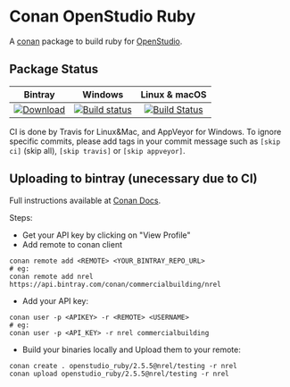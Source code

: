 # Conan OpenStudio Ruby

A [conan](https://conan.io/) package to build ruby for [OpenStudio](https://github.com/NREL/OpenStudio).

## Package Status

| Bintray | Windows | Linux & macOS |
|:--------:|:---------:|:-----------------:|
|[![Download](https://api.bintray.com/packages/commercialbuilding/nrel/openstudio_ruby%3Anrel/images/download.svg)](https://bintray.com/commercialbuilding/nrel/openstudio_ruby%3Anrel/_latestVersion)|[![Build status](https://ci.appveyor.com/api/projects/status/github/jmarrec/conan-openstudio-ruby?svg=true)](https://ci.appveyor.com/project/jmarrec/conan-openstudio-ruby)|[![Build Status](https://travis-ci.org/jmarrec/conan-openstudio-ruby.svg?branch=master)](https://travis-ci.org/jmarrec/conan-openstudio-ruby)|

CI is done by Travis for Linux&Mac, and AppVeyor for Windows. To ignore specific commits, please add tags in your commit message such as `[skip ci]` (skip all), `[skip travis]` or `[skip appveyor]`.

## Uploading to bintray (unecessary due to CI)

Full instructions available at [Conan Docs](https://docs.conan.io/en/latest/uploading_packages/bintray/uploading_bintray.html).

Steps:
* Get your API key by clicking on "View Profile"
* Add remote to conan client
```
conan remote add <REMOTE> <YOUR_BINTRAY_REPO_URL>
# eg:
conan remote add nrel https://api.bintray.com/conan/commercialbuilding/nrel
```

* Add your API key:
```
conan user -p <APIKEY> -r <REMOTE> <USERNAME>
# eg:
conan user -p <API_KEY> -r nrel commercialbuilding
```

* Build your binaries locally and Upload them to your remote:
```
conan create . openstudio_ruby/2.5.5@nrel/testing -r nrel
conan upload openstudio_ruby/2.5.5@nrel/testing -r nrel
```

